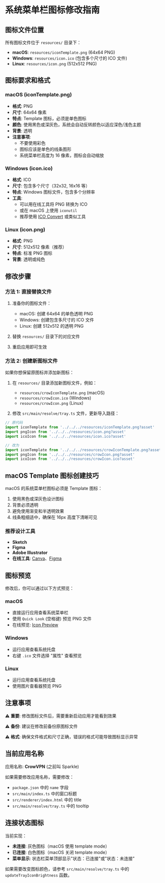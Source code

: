 # 系统菜单栏图标修改指南

## 图标文件位置

所有图标文件位于 `resources/` 目录下：

- **macOS**: `resources/iconTemplate.png` (64x64 PNG)
- **Windows**: `resources/icon.ico` (包含多个尺寸的 ICO 文件)
- **Linux**: `resources/icon.png` (512x512 PNG)

## 图标要求和格式

### macOS (iconTemplate.png)
- **格式**: PNG
- **尺寸**: 64x64 像素
- **特点**: Template 图标，必须是单色图标
- **颜色**: 使用黑色或深灰色，系统会自动反转颜色以适应深色/浅色主题
- **背景**: 透明
- **注意事项**: 
  - 不要使用彩色
  - 图标应该是单色的线条图形
  - 系统菜单栏高度为 16 像素，图标会自动缩放

### Windows (icon.ico)
- **格式**: ICO
- **尺寸**: 包含多个尺寸（32x32, 16x16 等）
- **特点**: Windows 图标文件，包含多个分辨率
- **工具**: 
  - 可以用在线工具将 PNG 转换为 ICO
  - 或在 macOS 上使用 `iconutil`
  - 推荐使用 [ICO Convert](https://iconverticons.com/) 或类似工具

### Linux (icon.png)
- **格式**: PNG
- **尺寸**: 512x512 像素（推荐）
- **特点**: 标准 PNG 图标
- **背景**: 透明或纯色

## 修改步骤

### 方法 1: 直接替换文件

1. 准备你的图标文件：
   - macOS: 创建 64x64 的单色透明 PNG
   - Windows: 创建包含多尺寸的 ICO 文件
   - Linux: 创建 512x512 的透明 PNG

2. 替换 `resources/` 目录下的对应文件

3. 重启应用即可生效

### 方法 2: 创建新图标文件

如果你想保留原图标并添加新图标：

1. 在 `resources/` 目录添加新图标文件，例如：
   - `resources/crowIconTemplate.png` (macOS)
   - `resources/crowIcon.ico` (Windows)
   - `resources/crowIcon.png` (Linux)

2. 修改 `src/main/resolve/tray.ts` 文件，更新导入路径：

```typescript
// 原代码
import iconTemplate from '../../../resources/iconTemplate.png?asset'
import pngIcon from '../../../resources/icon.png?asset'
import icoIcon from '../../../resources/icon.ico?asset'

// 改为
import iconTemplate from '../../../resources/crowIconTemplate.png?asset'
import pngIcon from '../../../resources/crowIcon.png?asset'
import icoIcon from '../../../resources/crowIcon.ico?asset'
```

## macOS Template 图标创建技巧

macOS 的系统菜单栏图标必须是 Template 图标：

1. 使用黑色或深灰色设计图标
2. 背景必须透明
3. 避免使用渐变和半透明效果
4. 线条粗细适中，确保在 16px 高度下清晰可见

### 推荐设计工具
- **Sketch**
- **Figma**
- **Adobe Illustrator**
- **在线工具**: [Canva](https://www.canva.com/)、[Figma](https://www.figma.com/)

## 图标预览

修改后，你可以通过以下方式预览：

### macOS
- 直接运行应用查看系统菜单栏
- 使用 `Quick Look` (空格键) 预览 PNG 文件
- 在线预览: [Icon Preview](https://icon.kitchen/)

### Windows
- 运行应用查看系统托盘
- 右键 `.ico` 文件选择 "属性" 查看预览

### Linux
- 运行应用查看系统托盘
- 使用图片查看器预览 PNG

## 注意事项

⚠️ **重要**: 修改图标文件后，需要重新启动应用才能看到效果

⚠️ **备份**: 建议在修改前备份原图标文件

⚠️ **格式**: 确保文件格式和尺寸正确，错误的格式可能导致图标显示异常

## 当前应用名称

应用名称: **CrowVPN** (之前叫 Sparkle)

如果需要修改应用名称，需要修改：
- `package.json` 中的 `name` 字段
- `src/main/index.ts` 中的窗口标题
- `src/renderer/index.html` 中的 title
- `src/main/resolve/tray.ts` 中的 tooltip

## 连接状态图标

当前实现：
- **未连接**: 灰色图标（macOS 使用 template mode）
- **已连接**: 白色图标（macOS 关闭 template mode）
- **菜单显示**: 状态栏菜单顶部显示"状态：已连接"或"状态：未连接"

如果需要改变图标颜色，请参考 `src/main/resolve/tray.ts` 中的 `updateTrayIconBrightness` 函数。


